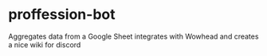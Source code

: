 # proffession-bot
Aggregates data from a Google Sheet integrates with Wowhead and creates a nice wiki for discord
